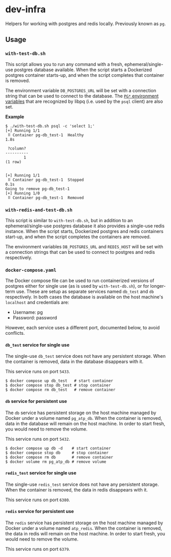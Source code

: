 # dev-infra

Helpers for working with postgres and redis locally. Previously known as `pg`.

## Usage

### `with-test-db.sh`

This script allows you to run any command with a fresh, ephemeral/single-use postgres database available. When the script starts a Dockerized postgres container starts-up, and when the script completes that container is removed.

The environment variable `DB_POSTGRES_URL` will be set with a connection string that can be used to connect to the database. The [`PG*` environment variables](https://www.postgresql.org/docs/current/libpq-envars.html) that are recognized by libpq (i.e. used by the `psql` client) are also set.

**Example**

```
$ ./with-test-db.sh psql -c 'select 1;'
[+] Running 1/1
 ⠿ Container pg-db_test-1  Healthy                                                           1.8s

 ?column?
----------
        1
(1 row)


[+] Running 1/1
 ⠿ Container pg-db_test-1  Stopped                                                           0.1s
Going to remove pg-db_test-1
[+] Running 1/0
 ⠿ Container pg-db_test-1  Removed
```

### `with-redis-and-test-db.sh`

This script is similar to `with-test-db.sh`, but in addition to an ephemeral/single-use postgres database it also provides a single-use redis instance. When the script starts, Dockerized postgres and redis containers start-up, and when the script completes the containers are removed.

The environment variables `DB_POSTGRES_URL` and `REDIS_HOST` will be set with a connection strings that can be used to connect to postgres and redis respectively.

### `docker-compose.yaml`

The Docker compose file can be used to run containerized versions of postgres either for single use (as is used by `with-test-db.sh`), or for longer-term use. These are setup as separate services named `db_test` and `db` respectively. In both cases the database is available on the host machine's `localhost` and credentials are:

- Username: pg
- Password: password

However, each service uses a different port, documented below, to avoid conflicts.

#### `db_test` service for single use

The single-use `db_test` service does not have any persistent storage. When the container is removed, data in the database disappears with it.

This service runs on port `5433`.

```
$ docker compose up db_test   # start container
$ docker compose stop db_test # stop container
$ docker compose rm db_test   # remove container
```

#### `db` service for persistent use

The `db` service has persistent storage on the host machine managed by Docker under a volume named `pg_atp_db`. When the container is removed, data in the database will remain on the host machine. In order to start fresh, you would need to remove the volume.

This service runs on port `5432`.

```
$ docker compose up db -d    # start container
$ docker compose stop db     # stop container
$ docker compose rm db       # remove container
$ docker volume rm pg_atp_db # remove volume
```

#### `redis_test` service for single use

The single-use `redis_test` service does not have any persistent storage. When the container is removed, the data in redis disappears with it.

This service runs on port `6380`.

#### `redis` service for persistent use

The `redis` service has persistent storage on the host machine managed by Docker under a volume named `atp_redis`. When the container is removed, the data in redis will remain on the host machine. In order to start fresh, you would need to remove the volume.

This service runs on port `6379`.
